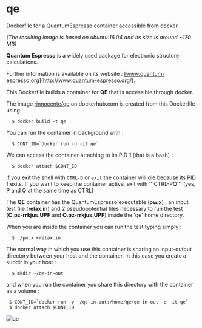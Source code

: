 # qe
Dockerfile for a QuantumEspresso container accessible from docker.

*(The resulting image is based on ubuntu:16.04 and its size is around ~170 MB)*

**Quantum Espresso** is a widely used package for electronic structure calculations.

Further information is  available on its website : [www.quantum-espresso.org](http://www.quantum-espresso.org/).

This Dockerfile builds a container for **QE** that is accessible through docker.

The image [rinnocente/qe](https://hub.docker.com/r/rinnocente/qe/) on dockerhub.com is created from this Dockerfile using :
```
  $ docker build -t qe .
```
You can run the container in background  with :
```
  $ CONT_ID=`docker run -d -it qe`
```
We can access the container attaching to its PID 1 (that is a bash) :
```
  $ docker attach $CONT_ID
```
if you exit the shell with ```CTRL-D``` or ```exit```  the container will die because its PID 1 exits.
If you want to keep the container active, exit with '''CTRL-PQ''' (yes, P and Q at the same time as CTRL)

The **QE** container has the QuantumEspresso executable (**pw.x**) , an input test file (**relax.in**)
and 2 pseudopotential files necessary to run the test (**C.pz-rrkjus.UPF** and **O.pz-rrkjus.UPF**) inside
the 'qe' home directory.

When you are inside the container you can run the test typing simply :
```
  $ ./pw.x <relax.in
```

The normal way in which you use this container is sharing an input-output directory between your host 
and the container. In this case you create a subdir in your host :
```
  $ mkdir ~/qe-in-out
```
and when you run the container you share this directory  with the container as a volume :
```
 $ CONT_ID=`docker run -v ~/qe-in-out:/home/qe/qe-in-out -d -it qe`
 $ docker attach $CONT_ID
```

![qe](http://www.quantum-espresso.org/wp-content/uploads/2011/12/Quantum_espresso_logo.jpg)

